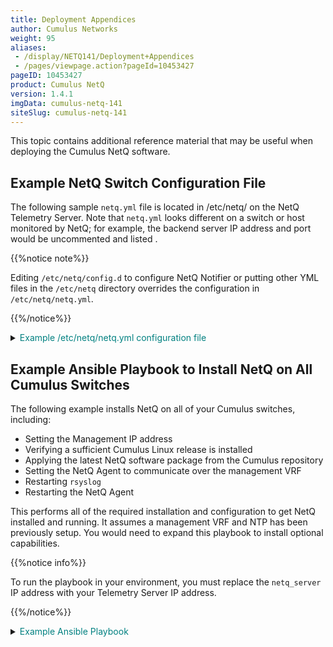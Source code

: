 ```yaml
---
title: Deployment Appendices
author: Cumulus Networks
weight: 95
aliases:
 - /display/NETQ141/Deployment+Appendices
 - /pages/viewpage.action?pageId=10453427
pageID: 10453427
product: Cumulus NetQ
version: 1.4.1
imgData: cumulus-netq-141
siteSlug: cumulus-netq-141
---
```



This topic contains additional reference material that may be useful
when deploying the Cumulus NetQ software.

## Example NetQ Switch Configuration File

The following sample `netq.yml` file is located in /etc/netq/ on the
NetQ Telemetry Server. Note that `netq.yml` looks different on a switch
or host monitored by NetQ; for example, the backend server IP address
and port would be uncommented and listed .

{{%notice note%}}

Editing `/etc/netq/config.d` to configure NetQ Notifier or putting other
YML files in the `/etc/netq` directory overrides the configuration in
`/etc/netq/netq.yml`.

{{%/notice%}}

<details><summary><span style="color:teal">Example /etc/netq/netq.yml configuration file</span></summary>

    cumulus@netq-appliance:~$ cat /etc/netq/netq.yml
    ## Netq configuration File.
    ## Configuration is also read from files in /etc/netq/config.d/ and have
    ## precedence over config in /etc/netq/netq.yml.

    ## ----- Common configurations -----

    ## Backend Configuration for all netq agents and apps on this host.
    ##
    #backend:
    #  server:
    #  port: 6379
    ## ----- netq-agent configurations -----

    ## Netq Agent Configuration
    ##
    ## log_level: Could be debug, info, warning or error. Default is info.
    ##
    #netq-agent:
    #  log_level: info
    ## Docker Agent Configuration
    ##
    ## docker_enable: Enable Docker monitoring. Default is True.
    ## docker_poll_period: Docker poll period in secs. Default is 15 secs.
    ##
    #docker:
    #  enable: true
    #  poll_period: 15
    ## ----- netq configurations -----
    ## Netq configuration
    ##
    ## log_level: Could be debug, info, warning or error. Default is info.
    ##
    #netqd:
    #  log_level: info
    ## ----- netq-notifier configurations -----

    ## Netq Notifier configuration
    ##
    ## log_level: Could be debug, info, warning or error. Default is info.
    ##
    #netq-notifier:
    #  log_level: info
    ## Slack Notifications
    ##
    ## NetQ Notifier Filter Configuration
    ##
    ## NetQ Notifier sends notifications to integrations(syslog, slack or pagerduty)
    ## based on the events that are happening across the network.
    ## Notifications are generated based on the filters that have been specified in
    ## "notifier-filters".  NetQ Agents generate an event when something interesting
    ## happens on the host (switch or server) its running on. The Notifier is always
    ## listening for these events and once it receives an event, it makes it go
    ## through a set of filters.
    ##
    ## A filter has 3 stages:
    ## a) Rule: Defines a set of conditions against which an incoming event is
    ## matched. Input to this stage is an incoming event and the event is sent to
    ## the next stage if there is a match. If there is a match, the event
    ## information is passed to the action stage. The rule is a dictionary of
    ## key-value pairs, where the "key" is an item associated with the event and
    ## "value" is the value of that item,
    ## e.g. type: Link
    ##      hostname: leaf-01
    ##      ifname: swp1
    ## The Default rule, if none is specified or if it is empty, is to always assume
    ## a match.
    ## Notifier-filter rules are matched sequentially and we stop only when a match
    ## is found. You can make the notifier continue matching filters even if a match
    ## is found, by adding "terminate_on_match: False" to the filter.Values
    ## specified in the rule are matched with those received in a event using python
    ## regular expressions  https://docs.python.org/2/library/re.html
    ## We can also match for message severity and print messages only if it is above
    ## the given severity. Message severity levels are: INFO, WARNING, ERROR and
    ## CRITICAL in ascending order.
    ##
    ## b) Action: action to perform if the "rule" is matched.  The action stage
    ## take the event provided by the "rule" stage and generates a message
    ## dictionary with a message and its severity. Multiple actions can be
    ## prescribed in the "action" list. "action" is typically a python function that
    ## is provided with the tool or a custom one written by the user. If no action
    ## is provided, we default to a generic handler which looks at the event and
    ## based on the event runs the relevant notification function.
    ##
    ## c) output: This stage takes the message dictionary provided by the action
    ## stage and sends the message and severity to the right integration to display
    ## the message. If the output is None the message is not sent to any integration
    ## or syslog. If output is empty, the message is sent only to syslog. Else the
    ## message is sent to the list of integrations specified in the output list and
    ## syslog. If ALL is specified, the message is sent to all integrations.
    ## Integrations are defined in notifier-integrations.
    ##
    ## The config file comes with the following default filter:
    ##
    ## notifier-filters:
    ## - name: default
    ##   rule:
    ##   output:
    ##     - ALL
    ##
    ## which is an empty rule, empty action and output to all. This defaults to
    ## match all rules and then perform the default action which is to run the
    ## generic handler mentioned in the action stage above.
    ##
    ## NetQ Integration Configuration
    ##
    ## The integrations refer to the external tool where you would like to receive
    ## the notification. An integration is added as a list element to
    ## "notifier-integrations". Each integration must have a "name" and "type".
    ## Severity is optional and lets you send messages above that level to the
    ## integration. Allowed values are: INFO, WARNING, ERROR, CRITICAL in increasing
    ## order. Currently allowed "type" are "slack" and "pagerduty". You can define
    ## multiple slack or PD integrations.
    ##
    ##For Slack integration, along with a name and "type: slack", you also need to
    ## also provide the Incoming Webhook of the channel. The webhook URL for your
    ## channel can be found or created in Slack at:
    ##   Apps -> Custom Integrations -> Incoming Webhooks.
    ## Tags are optional and are strings that are attached to the end of the
    ## notification message.
    ## E.g.
    # notifier-integrations:
    # - name: notifier-slack-channel-1
    #   type: slack
    #   webhook: "https://<slack-webhook1>"
    #   severity: INFO
    #   tag: "@slack-tag1"
    ##
    ## For pagerDuty, along with name and "type: pagerduty", you also need to
    ## provide the "api_access_key" and "api_integration_key" from Pagerduty.
    ## A unique API Access Key which can be created on your PagerDuty website at:
    ## Configuration -> API Access -> Create New API Key
    ## An 'Integration Key' can be created/found on your PagerDuty website at:
    ## Configuration -> Services -> Add New Service -> New Integration ->
    ##   Select Integration Type as 'Use our API directly: Events API v2'.
    ## E.g. pagerduty integration along with slack
    # notifier-integrations:
    # - name: notifier-slack-channel-1
    #   type: slack
    #   webhook: "https://<slack-webhook1>"
    #   severity: INFO
    #   tag: "@slack-tag1"
    # - name: notifier-pagerduty
    #   type: pagerduty
    #   severity: WARNING
    #   api_access_key: <API Key>
    #   api_integration_key: <API Integration Key>
    ##
    ## Customizing Notifications
    ## Here are some examples on how to customize your notifications:
    ##
    ## a) Filter notifications to integrations (Slack or PD) based on Severity,
    ## i.e., WARNING to PD, INFO to Slack
    # notifier-integrations:
    # - name: notifier-slack-channel-1
    #   type: slack
    #   webhook: "https://<slack-webhook1"
    #   severity: INFO  <==== Set the severity type here
    #   tag: "@slack-tag1"
    # - name: notifier-pagerduty
    #   type: pagerduty
    #   severity: WARNING <==== Set the severity type here
    #   api_access_key: "<API Key>"
    #   api_integration_key: "<API Integration Key>"
    #
    ##
    ## b) Drop all notifications coming from a switch/host say, leaf-01
    # notifier-filters:
    # - name: leaf-01 drop
    #   rule:
    #     hostname: leaf-01
    #   output:
    #     - None
    # - name: default
    #   rule:
    #   output:
    #     - ALL
    ##
    ## c) Drop all notifications coming from switches whose name starts with leaf
    # notifier-filters:
    # - name: leaf drop
    #   rule:
    #     hostname: "leaf-.\*"
    #   output:
    #     - None
    # - name: default
    #   rule:
    #   output:
    #     - ALL
    ##
    ## d) Drop all notifications coming from a particular link, e.g. leaf-01 swp1
    # notifier-filters:
    # - name: leaf-01 swp1 drop
    #   rule:
    #     type: Link
    #     hostname: leaf-01
    #     ifname: swp1
    #   output:
    #     - None
    # - name: default
    #   rule:
    #   output:
    #    - ALL
    ##
    ## e) Send BGP Session state notifications to particular slack channel
    ## (slack-channel-BGP), rest to another one (slack-channel-catchall)
    # notifier-filters:
    # - name: BGP slack channel
    #   rule:
    #     type: BgpSession
    #   output:
    #     - slack-channel-BGP
    # - name: default
    #   rule:
    #   output:
    #     - slack-channel-catchall
    ##
    ## f) Send BgpSession notifications based on severity to different slack channels
    # notifier-filters:
    # - name: BGP severity slack channel
    #   rule:
    #     type: BgpSession
    #     severity: WARNING
    #   output:
    #     - slack-channel-BGP-info
    # - name: default
    #   rule:
    #   output:
    #     - slack-channel-catchall
    ##
    ## g) Drop all temperature related alerts
    # notifier-filters:
    # - name: temp drop
    #   rule:
    #     type: Temp
    #   output:
    #     - None
    # - name: default
    #   rule:
    #   output:
    #     - ALL
    notifier-filters:
      - name: default
        rule:
        output:
          - ALL

</details>

## Example Ansible Playbook to Install NetQ on All Cumulus Switches

The following example installs NetQ on all of your Cumulus switches,
including:

  - Setting the Management IP address
  - Verifying a sufficient Cumulus Linux release is installed
  - Applying the latest NetQ software package from the Cumulus
    repository
  - Setting the NetQ Agent to communicate over the management VRF
  - Restarting `rsyslog`
  - Restarting the NetQ Agent

This performs all of the required installation and configuration to get
NetQ installed and running. It assumes a management VRF and NTP has been
previously setup. You would need to expand this playbook to install
optional capabilities.

{{%notice info%}}

To run the playbook in your environment, you must replace the
`netq_server` IP address with your Telemetry Server IP address.

{{%/notice%}}

<details><summary><span style="color:teal">Example Ansible Playbook</span></summary>

    - hosts: all
      gather_facts: false
      become: true
      remote_user: cumulus
      vars:
        netq_server: "192.168.0.254"
      tasks:
        - name: Collect CL Version
          shell: grep DISTRIB_RELEASE /etc/lsb-release | cut -d "=" -f2
          register: cl_version
          changed_when: false
     
        - name: Assert Cumulus Version Supports NetQ
          assert:
          that: "{{cl_version.stdout | version_compare('3.3.2', '>=') }}"
          msg: "Cumulus Linux version must be 3.3.2 or later to support NetQ. Version {{cl_version.stdout}} detected."
     
        - name: Add Cumulus Repo
          apt_repository:
            repo: deb http://apps3.cumulusnetworks.com/repos/deb CumulusLinux-3 netq-latest
            state: present
            update_cache: true
          tags:
            - netq_setup
     
        - name: Install NetQ (from Repo)
          apt:
            name: cumulus-netq
            update_cache: false
          tags:
            - netq_setup
     
        - name: Add netq server IP (VRF)
          command: netq config add server {{ netq_server }} vrf mgmt
          tags:
            - netq_setup
     
        - name: Restart Rsyslog
          service:
            name: rsyslog
            state: restarted
          tags:
            - netq_setup
     
        - name: Restart NetQ Agent
          command: netq config restart agent
          tags:
            - netq_setup
</details>
